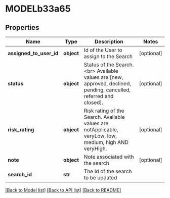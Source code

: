 # MODELb33a65

## Properties
Name | Type | Description | Notes
------------ | ------------- | ------------- | -------------
**assigned_to_user_id** | **object** | Id of the User to assign to the Search | [optional] 
**status** | **object** | Status of the Search.&lt;br&gt; Available values are [new, approved, declined, pending, cancelled, referred and closed]. | [optional] 
**risk_rating** | **object** | Risk rating of the Search. Available values are notApplicable, veryLow, low, medium, high AND veryHigh. | [optional] 
**note** | **object** | Note associated with the search | [optional] 
**search_id** | **str** | The Id of the search to be updated | 

[[Back to Model list]](../README.md#documentation-for-models) [[Back to API list]](../README.md#documentation-for-api-endpoints) [[Back to README]](../README.md)

